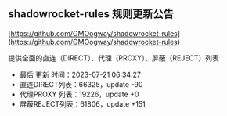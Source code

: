 ## shadowrocket-rules 规则更新公告

[https://github.com/GMOogway/shadowrocket-rules](https://github.com/GMOogway/shadowrocket-rules)

提供全面的直连（DIRECT）、代理（PROXY）、屏蔽（REJECT）列表
- 最后 更新 时间：2023-07-21 06:34:27
- 直连DIRECT列表：66325，update -90
- 代理PROXY 列表：19226，update +0
- 屏蔽REJECT列表：61806，update +151
